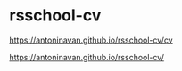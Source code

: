 # rsschool-cv
https://antoninavan.github.io/rsschool-cv/cv

https://antoninavan.github.io/rsschool-cv/
